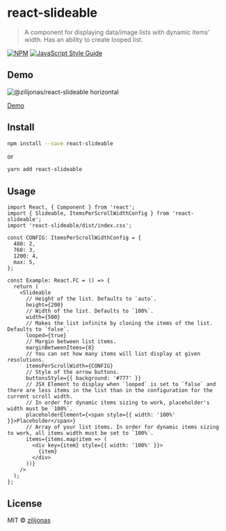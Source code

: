 # react-slideable

> A component for displaying data/image lists with dynamic items' width. Has an ability to create looped list.

[![NPM](https://img.shields.io/npm/v/react-slideable.svg)](https://www.npmjs.com/package/react-slideable) [![JavaScript Style Guide](https://img.shields.io/badge/code_style-standard-brightgreen.svg)](https://standardjs.com)

## Demo

![@zilijonas/react-slideable horizontal](https://github.com/zilijonas/react-slideable/blob/master/slideable-demo.gif?raw=true)

[Demo](https://zilijonas.github.io/react-slideable/)

## Install

```bash
npm install --save react-slideable
```

or

```bash
yarn add react-slideable
```

## Usage

```tsx
import React, { Component } from 'react';
import { Slideable, ItemsPerScrollWidthConfig } from 'react-slideable';
import 'react-slideable/dist/index.css';

const CONFIG: ItemsPerScrollWidthConfig = {
  480: 2,
  768: 3,
  1200: 4,
  max: 5,
};

const Example: React.FC = () => {
  return (
    <Slideable
      // Height of the list. Defaults to `auto`.
      height={200}
      // Width of the list. Defaults to `100%`.
      width={500}
      // Makes the list infinite by cloning the items of the list. Defaults to `false`.
      looped={true}
      // Margin between list items.
      marginBetweenItems={8}
      // You can set how many items will list display at given resolutions.
      itemsPerScrollWidth={CONFIG}
      // Style of the arrow buttons.
      buttonsStyle={{ background: '#777' }}
      // JSX Element to display when `looped` is set to `false` and there are less items in the list than in the configuration for the current scroll width.
      // In order for dynamic items sizing to work, placeholder's width must be `100%`.
      placeholderElement={<span style={{ width: '100%' }}>Placeholder</span>}
      // Array of your list items. In order for dynamic items sizing to work, all items width must be set to `100%`.
      items={items.map(item => (
        <div key={item} style={{ width: '100%' }}>
          {item}
        </div>
      ))}
    />
  );
};
```

## License

MIT © [zilijonas](https://github.com/zilijonas)
